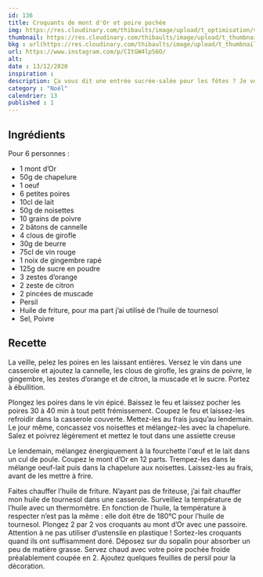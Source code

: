 ```yaml
---
id: 136
title: Croquants de mont d'Or et poire pochée
img: https://res.cloudinary.com/thibaults/image/upload/t_optimisation/v1607863029/Recipes/20201213_croquants_mont_dor_poire.jpg
thumbnail: https://res.cloudinary.com/thibaults/image/upload/t_thumbnail_josie/v1607863029/Recipes/20201213_croquants_mont_dor_poire.jpg
bkg : url(https://res.cloudinary.com/thibaults/image/upload/t_thumbnail_josie/v1607863029/Recipes/20201213_croquants_mont_dor_poire.jpg)
url: https://www.instagram.com/p/CItGW4lpS6O/
alt: 
date : 13/12/2020
inspiration : 
description: Ça vous dit une entrée sucrée-salée pour les fêtes ? Je vous propose des croquants de mont d'Or avec une poire pochée.
category : "Noël"
calendrier: 13
published : 1
---
```


## Ingrédients
Pour 6 personnes :
 - 1 mont d’Or
 - 50g de chapelure
 - 1 oeuf
 - 6 petites poires
 - 10cl de lait
 - 50g de noisettes 
 - 10 grains de poivre
 - 2 bâtons de cannelle
 - 4 clous de girofle
 - 30g de beurre
 - 75cl de vin rouge
 - 1 noix de gingembre rapé
 - 125g de sucre en poudre
 - 3 zestes d’orange
 - 2 zeste de citron
 - 2 pincées de muscade
 - Persil
 - Huile de friture, pour ma part j’ai utilisé de l’huile de tournesol
 - Sel, Poivre

## Recette
La veille, pelez les poires en les laissant entières. Versez le vin dans une casserole et ajoutez la cannelle, les clous de girofle, les grains de poivre, le gingembre, les zestes d’orange et de citron, la muscade et le sucre. Portez à ébullition.

Plongez les poires dans le vin épicé. Baissez le feu et laissez pocher les poires 30 à 40 min à tout petit frémissement. Coupez le feu et laissez-les refroidir dans la casserole couverte. Mettez-les au frais jusqu’au lendemain. Le jour même, concassez vos noisettes et mélangez-les avec la chapelure. Salez et poivrez légèrement et mettez le tout dans une assiette creuse

Le lendemain, mélangez énergiquement à la fourchette l'œuf et le lait dans un cul de poule. Coupez le mont d’Or en 12 parts. Trempez-les dans le mélange oeuf-lait puis dans la chapelure aux noisettes. Laissez-les au frais, avant de les mettre à frire.

Faites chauffer l’huile de friture. N’ayant pas de friteuse, j’ai fait chauffer mon huile de tournesol dans une casserole. Surveillez la température de l’huile avec un thermomètre. En fonction de l’huile, la température à respecter n’est pas la même : elle doit être de 180°C pour l’huile de tournesol. Plongez 2 par 2 vos croquants au mont d’Or avec une passoire. Attention à ne pas utiliser d’ustensile en plastique ! Sortez-les croquants quand ils ont suffisamment doré. Déposez sur du sopalin pour absorber un peu de matière grasse. Servez chaud avec votre poire pochée froide préalablement coupée en 2. Ajoutez quelques feuilles de persil pour la décoration.